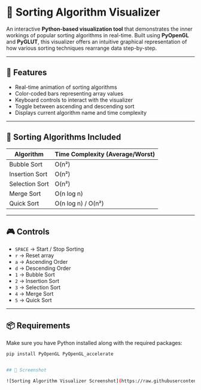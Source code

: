 # 🧠 Sorting Algorithm Visualizer

An interactive **Python-based visualization tool** that demonstrates the inner workings of popular sorting algorithms in real-time. Built using **PyOpenGL** and **PyGLUT**, this visualizer offers an intuitive graphical representation of how various sorting techniques rearrange data step-by-step.

---

## 🚀 Features

- Real-time animation of sorting algorithms
- Color-coded bars representing array values
- Keyboard controls to interact with the visualizer
- Toggle between ascending and descending sort
- Displays current algorithm name and time complexity

---

## 🧩 Sorting Algorithms Included

| Algorithm        | Time Complexity (Average/Worst) |
|------------------|-----------------------------|
| Bubble Sort      | O(n²)                       |
| Insertion Sort   | O(n²)                       |
| Selection Sort   | O(n²)                       |
| Merge Sort       | O(n log n)                  |
| Quick Sort       | O(n log n) / O(n²)          |

---

## 🎮 Controls

- `SPACE` → Start / Stop Sorting
- `r` → Reset array
- `a` → Ascending Order
- `d` → Descending Order
- `1` → Bubble Sort
- `2` → Insertion Sort
- `3` → Selection Sort
- `4` → Merge Sort
- `5` → Quick Sort

---

## 📦 Requirements

Make sure you have Python installed along with the required packages:

```bash
pip install PyOpenGL PyOpenGL_accelerate


## 📸 Screenshot

![Sorting Algorithm Visualizer Screenshot](https://raw.githubusercontent.com/PrajwalWadekar/SortingAlgorithmVisualiser/main/output.png)
